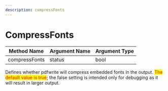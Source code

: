 ```yaml
---
description: compressFonts
---
```


# CompressFonts

| Method Name   | Argument Name | Argument Type |
| ------------- | ------------- | ------------- |
| compressFonts | status        | bool          |

Defines whether pdfwrite will compress embedded fonts in the output. <mark style="color:red;">The default value is true</mark>; the false setting is intended only for debugging as it will result in larger output.



